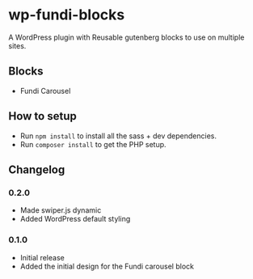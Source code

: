# wp-fundi-blocks
A WordPress plugin with Reusable gutenberg blocks to use on multiple sites.

## Blocks
- Fundi Carousel


## How to setup
- Run `npm install` to install all the sass + dev dependencies.
- Run `composer install` to get the PHP setup.

## Changelog

### 0.2.0 
- Made swiper.js dynamic
- Added WordPress default styling

### 0.1.0
- Initial release
- Added the initial design for the Fundi carousel block
